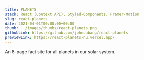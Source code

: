 ```yaml
---
title: PLANETS
stack: React (Context API), Styled-Components, Framer-Motion
slug: react-planets
date: 2021-04-01T00:00:00+00:00
thumb: ../images/thumbs/react-planets.png
githubLink: https://github.com/johncabang/react-planets
previewLink: https://react-planets-nu.vercel.app/
---
```


An 8-page fact site for all planets in our solar system.

